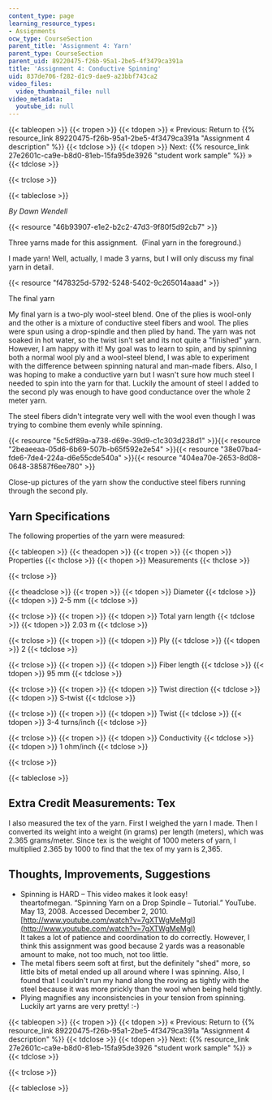 ```yaml
---
content_type: page
learning_resource_types:
- Assignments
ocw_type: CourseSection
parent_title: 'Assignment 4: Yarn'
parent_type: CourseSection
parent_uid: 89220475-f26b-95a1-2be5-4f3479ca391a
title: 'Assignment 4: Conductive Spinning'
uid: 837de706-f282-d1c9-dae9-a23bbf743ca2
video_files:
  video_thumbnail_file: null
video_metadata:
  youtube_id: null
---
```


{{< tableopen >}}
{{< tropen >}}
{{< tdopen >}}
« Previous: Return to {{% resource_link 89220475-f26b-95a1-2be5-4f3479ca391a "Assignment 4 description" %}}
{{< tdclose >}}
{{< tdopen >}}
Next: {{% resource_link 27e2601c-ca9e-b8d0-81eb-15fa95de3926 "student work sample" %}} »
{{< tdclose >}}

{{< trclose >}}

{{< tableclose >}}

_By Dawn Wendell_

{{< resource "46b93907-e1e2-b2c2-47d3-9f80f5d92cb7" >}}

Three yarns made for this assignment.  (Final yarn in the foreground.)

I made yarn! Well, actually, I made 3 yarns, but I will only discuss my final yarn in detail.

{{< resource "f478325d-5792-5248-5402-9c265014aaad" >}}

The final yarn

My final yarn is a two-ply wool-steel blend. One of the plies is wool-only and the other is a mixture of conductive steel fibers and wool. The plies were spun using a drop-spindle and then plied by hand. The yarn was not soaked in hot water, so the twist isn't set and its not quite a "finished" yarn. However, I am happy with it! My goal was to learn to spin, and by spinning both a normal wool ply and a wool-steel blend, I was able to experiment with the difference between spinning natural and man-made fibers. Also, I was hoping to make a conductive yarn but I wasn't sure how much steel I needed to spin into the yarn for that. Luckily the amount of steel I added to the second ply was enough to have good conductance over the whole 2 meter yarn.

The steel fibers didn't integrate very well with the wool even though I was trying to combine them evenly while spinning.

{{< resource "5c5df89a-a738-d69e-39d9-c1c303d238d1" >}}{{< resource "2beaeeaa-05d6-6b69-507b-b65f592e2e54" >}}{{< resource "38e07ba4-fde6-7de4-224a-d6e55cde540a" >}}{{< resource "404ea70e-2653-8d08-0648-38587f6ee780" >}}

Close-up pictures of the yarn show the conductive steel fibers running through the second ply.

Yarn Specifications
-------------------

The following properties of the yarn were measured:

{{< tableopen >}}
{{< theadopen >}}
{{< tropen >}}
{{< thopen >}}
Properties
{{< thclose >}}
{{< thopen >}}
Measurements
{{< thclose >}}

{{< trclose >}}

{{< theadclose >}}
{{< tropen >}}
{{< tdopen >}}
Diameter
{{< tdclose >}}
{{< tdopen >}}
2-5 mm
{{< tdclose >}}

{{< trclose >}}
{{< tropen >}}
{{< tdopen >}}
Total yarn length
{{< tdclose >}}
{{< tdopen >}}
2.03 m
{{< tdclose >}}

{{< trclose >}}
{{< tropen >}}
{{< tdopen >}}
Ply
{{< tdclose >}}
{{< tdopen >}}
2
{{< tdclose >}}

{{< trclose >}}
{{< tropen >}}
{{< tdopen >}}
Fiber length
{{< tdclose >}}
{{< tdopen >}}
95 mm
{{< tdclose >}}

{{< trclose >}}
{{< tropen >}}
{{< tdopen >}}
Twist direction
{{< tdclose >}}
{{< tdopen >}}
S-twist
{{< tdclose >}}

{{< trclose >}}
{{< tropen >}}
{{< tdopen >}}
Twist
{{< tdclose >}}
{{< tdopen >}}
3-4 turns/inch
{{< tdclose >}}

{{< trclose >}}
{{< tropen >}}
{{< tdopen >}}
Conductivity
{{< tdclose >}}
{{< tdopen >}}
1 ohm/inch
{{< tdclose >}}

{{< trclose >}}

{{< tableclose >}}

Extra Credit Measurements: Tex
------------------------------

I also measured the tex of the yarn. First I weighed the yarn I made. Then I converted its weight into a weight (in grams) per length (meters), which was 2.365 grams/meter. Since tex is the weight of 1000 meters of yarn, I multiplied 2.365 by 1000 to find that the tex of my yarn is 2,365.

Thoughts, Improvements, Suggestions
-----------------------------------

*   Spinning is HARD – This video makes it look easy!  
    theartofmegan. “Spinning Yarn on a Drop Spindle – Tutorial.” YouTube. May 13, 2008. Accessed December 2, 2010. [http://www.youtube.com/watch?v=7gXTWgMeMgI](http://www.youtube.com/watch?v=7gXTWgMeMgI)  
    It takes a lot of patience and coordination to do correctly. However, I think this assignment was good because 2 yards was a reasonable amount to make, not too much, not too little.
*   The metal fibers seem soft at first, but the definitely "shed" more, so little bits of metal ended up all around where I was spinning. Also, I found that I couldn't run my hand along the roving as tightly with the steel because it was more prickly than the wool when being held tightly.
*   Plying magnifies any inconsistencies in your tension from spinning. Luckily art yarns are very pretty! :-)

{{< tableopen >}}
{{< tropen >}}
{{< tdopen >}}
« Previous: Return to {{% resource_link 89220475-f26b-95a1-2be5-4f3479ca391a "Assignment 4 description" %}}
{{< tdclose >}}
{{< tdopen >}}
Next: {{% resource_link 27e2601c-ca9e-b8d0-81eb-15fa95de3926 "student work sample" %}} »
{{< tdclose >}}

{{< trclose >}}

{{< tableclose >}}
